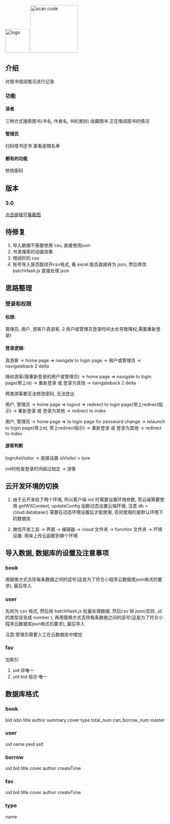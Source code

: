 <img alt='logo' src='https://user-images.githubusercontent.com/7885757/63141030-bd583980-c016-11e9-8d30-4f42de853589.png' width='75px'/>

<img alt='scan code' src='https://user-images.githubusercontent.com/7885757/63141766-7f104980-c019-11e9-910d-7f7bc383f3b7.jpg' width='150px'/>

## 介绍
对图书借阅情况进行记录

### 功能
#### 读者
三种方式搜索图书(书名, 作者名, 书的类别)
收藏图书
正在借阅图书的情况

#### 管理员
扫码借书还书
查看逾期名单

#### 都有的功能
修改密码

## 版本
### 3.0
[点击链接可看截图](https://github.com/chenvan/lib_taro/issues/1)


## 待修复
1. 导入数据不需要使用 csv, 直接使用json
2. 书类搜索的动画效果
3. 借阅栏的 css
4. 账号导入是否能绕开csv格式, 看 excel 能否直接转为 json, 然后修改 batchHash.js 直接处理 json

## 思路整理
### 登录和权限
#### 权限: 
管理员, 用户, 游客(1:真游客, 2:用户或管理员登录时间太长导致降权,需要重新登录)

#### 登录逻辑:
真游客 -> home page => navigate to login page -> 用户或管理员 -> navigateback 2 delta

降权游客(需重新登录的用户或管理员) -> home page => navigate to login page(带上id) -> 重新登录 或 登录为其他 -> navigateback 2 delta

两类游客都无法修改密码, 无法登出

用户, 管理员 -> home page => logout => redirect to login page(带上redirect指示) -> 重新登录 或 登录为其他 -> redirect to index

用户, 管理员 -> home page => to login page for password change -> relaunch to login page(带上id, 带上redirect指示) -> 重新登录 或 登录为其他 -> redirect to index

#### 游客判断
loginAsVisitor -> 直接设置 isVisitor = ture

init时检查登录时间超过规定 -> 游客

## 云开发环境的切换
1. 由于云开发给了两个环境, 所以客户端 init 时需要设置环境参数, 而云端需要使用 getWXContext, updateConfig 函数动态设置云端环境, 注意 db = cloud.database() 需要在动态环境设置后才能使用, 否则使用的是默认环境下的数据库

2. 微信开发工具 -> 界面 -> 编辑器 -> cloud 文件夹 -> function 文件夹 -> 环境设置: 用来上传云函数到哪个环境

## 导入数据, 数据库的设置及注意事项
### book
用替换方式去除每条数据之间的逗号(这是为了符合小程序云数据库json格式的要求), 最后导入
### user
先转为 csv 格式, 然后用 batchHash.js 批量处理数据, 然后csv 转 json(否则 _id 的类型会变成 number ), 再用替换方式去除每条数据之间的逗号(这是为了符合小程序云数据库json格式的要求), 最后导入

注意:管理员需要人工在云数据库中增加 

### fav
加索引
1. uid 非唯一
2. uid bid 组合 唯一


## 数据库格式

### book
bid
isbn
title
author
summary
cover
type
total_num
can_borrow_num
master

### user
uid
name
pwd
salt

### borrow
uid
bid
title
cover
author
createTime

### fav
uid
bid
title
cover
author
createTime

### type
name